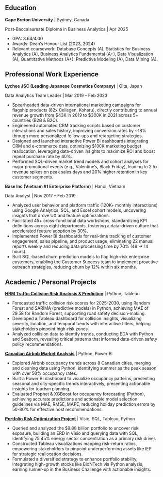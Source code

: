 ## Education

**Cape Breton University** | Sydney, Canada

Post-Baccalaureate Diploma in Business Analytics | Apr 2025
*   GPA: 3.64/4.00
*   Awards: Dean’s Honour List (2023, 2024)
*   Relevant coursework: Database Concepts (A), Statistics for Business Analytics (A), Business Analytics Fundamental (A+), Data Visualization (A), Quantitative Methods (A+), Predictive Modeling (A), Data Mining (A).

## Professional Work Experience

**Lychee JSC (Leading Japanese Cosmetics Company)** | Oita, Japan

Data Analytics Team Leader | Mar 2019 – Feb 2023
*   Spearheaded data-driven international marketing campaigns for flagship products (82x Collagen, Koharu), directly contributing to annual revenue growth from $43K in 2019 to $300K in 2021 across 5+ countries (B2B & B2C).
*   Engineered automated CRM tracking scripts based on customer interactions and sales history, improving conversion rates by ~18% through more personalized follow-ups and retargeting strategies.
*   Designed and launched interactive Power BI dashboards integrating CRM and e-commerce data, optimizing $100K marketing budget reallocation, leveraging data-driven insights to maximize ROI and boost repeat purchase rate by 40%.
*   Performed SQL-driven market trend models and cohort analyses for major promotional events (e.g., Valentine’s, Black Friday), leading to 2.5x revenue spikes on peak sales days and 20% higher retention in key customer segments.

**Base Inc (Vietnam #1 Enterprise Platform)** | Hanoi, Vietnam

Data Analyst | Nov 2017 – Feb 2019
*   Analyzed user behavior and platform traffic (120K+ monthly interactions) using Google Analytics, SQL, and Excel cohort models, uncovering insights that drove UX and feature optimizations.
*   Facilitated 45+ cross-functional data workshops, standardizing KPI definitions across eight departments, fostering a data-driven culture that accelerated feature adoption by 30%.
*   Implemented Power BI dashboards for real-time tracking of customer engagement, sales pipeline, and product usage, eliminating 22 manual reports weekly and reducing data processing time by 70% (48 → 14 hours).
*   Built SQL-based churn prediction models to flag high-risk enterprise customers, enabling the Customer Success team to implement proactive outreach strategies, reducing churn by 12% within six months.

## Academic / Personal Projects

[**HRM Traffic Collision Risk Analysis & Prediction**](https://github.com/quachhason/HRM_Traffic_Collision_Risk_Analysis_and_Prediction) | Python, Tableau
*   Forecasted traffic collision risk scores for 2025-2030, using Random Forest and SARIMA (predictive models) in Python, achieving MAE of 29.58 for Random Forest, supporting road safety decision-making.
*   Developed a Tableau dashboard for collision insights, visualizing severity, location, and temporal trends with interactive filters, helping stakeholders pinpoint high-risk zones.
*   Analyzed collision data to identify trends, conducting EDA with Python and Seaborn, revealing critical patterns that informed data-driven safety policy recommendations.

[**Canadian Airbnb Market Analysis**](https://github.com/quachhason/Canadian_Airbnb_Market_Analysis) | Python, Power BI
*   Explored Airbnb occupancy trends across 8 Canadian cities, merging and cleaning data using Python, identifying summer as the peak season with over 50% occupancy rates.
*   Built a Power BI dashboard to visualize occupancy patterns, presenting seasonal and city-specific trends interactively, presenting actionable insights for tourism planning.
*   Evaluated Prophet & XGBoost for occupancy forecasting (Python), achieving accurate predictions and actionable model selection guidelines via MAE, RMSE, MAPE, reducing holiday prediction errors by 50-80% for effective host recommendations.

[**Portfolio Risk Optimization Project**](https://github.com/quachhason/Portfolio_Risk_Optimization) | Visio, SQL, Tableau, Python
*   Queried and analyzed the $9.88 billion portfolio to uncover risk exposure, building an ERD in Visio and querying data with SQL, identifying 75.45% energy sector concentration as a primary risk driver.
*   Constructed Tableau visualizations mapping risk-return ratios, empowering stakeholders to pinpoint underperforming assets like IEP for strategic reallocation decisions.
*   Formulated a diversified strategy to enhance portfolio stability, integrating high-growth stocks like BioNTech via Python analysis, earning runner-up in the Business Challenge with actionable insights.
